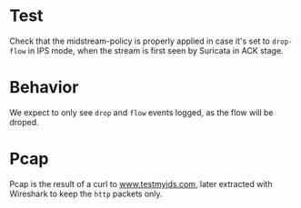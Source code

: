 # Test

Check that the midstream-policy is properly applied in case it's set to
``drop-flow`` in IPS mode, when the stream is first seen by Suricata in ACK
stage.

# Behavior

We expect to only see ``drop`` and ``flow`` events logged, as the flow will be
droped.

# Pcap

Pcap is the result of a curl to www.testmyids.com, later extracted with
Wireshark to keep the ``http`` packets only.
